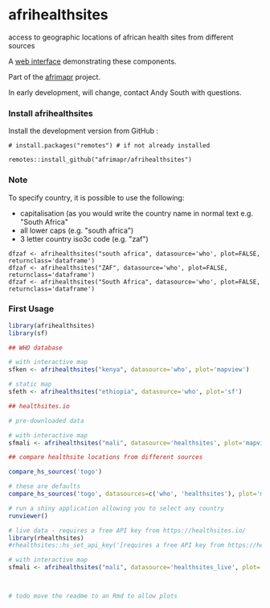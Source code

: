 # afrihealthsites
access to geographic locations of african health sites from different sources

A [web interface](https://andysouth.shinyapps.io/healthsites_viewer/) demonstrating these components.

Part of the [afrimapr](https://afrimapr.github.io/afrimapr.website/) project.

In early development, will change, contact Andy South with questions.


### Install afrihealthsites

Install the development version from GitHub :

    # install.packages("remotes") # if not already installed
    
    remotes::install_github("afrimapr/afrihealthsites")
    
### Note

To specify country, it is possible to use the following:

- capitalisation (as you would write the country name in normal text e.g. "South Africa"
- all lower caps (e.g. "south africa")
- 3 letter country iso3c code (e.g. "zaf")

```
dfzaf <- afrihealthsites("south africa", datasource='who', plot=FALSE, returnclass='dataframe')
dfzaf <- afrihealthsites("ZAF", datasource='who', plot=FALSE, returnclass='dataframe')
dfzaf <- afrihealthsites("South Africa", datasource='who', plot=FALSE, returnclass='dataframe')

```

### First Usage

``` r
library(afrihealthsites)
library(sf)

## WHO database 

# with interactive map
sfken <- afrihealthsites("kenya", datasource='who', plot='mapview')

# static map
sfeth <- afrihealthsites("ethiopia", datasource='who', plot='sf')

## healthsites.io

# pre-downloaded data

# with interactive map
sfmali <- afrihealthsites("mali", datasource='healthsites', plot='mapview')

## compare healthsite locations from different sources

compare_hs_sources('togo')

# these are defaults
compare_hs_sources('togo', datasources=c('who', 'healthsites'), plot='mapview'))

# run a shiny application allowing you to select any country
runviewer()

# live data - requires a free API key from https://healthsites.io/
library(rhealthsites)
#rhealthsites::hs_set_api_key('[requires a free API key from https://healthsites.io/]')

# with interactive map
sfmali <- afrihealthsites("mali", datasource='healthsites_live', plot='mapview')



# todo move the readme to an Rmd to allow plots

```
